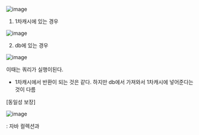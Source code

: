 ![image](https://user-images.githubusercontent.com/108928206/191756726-8d0ac08a-47e4-48e8-846e-e106b448023d.png)

1. 1차캐시에 있는 경우

![image](https://user-images.githubusercontent.com/108928206/191756877-20f13a4e-ac7a-4b81-9c35-fdec68b24058.png)

2. db에 있는 경우

![image](https://user-images.githubusercontent.com/108928206/191756937-7ee62b20-1e7c-4300-a4e8-c673a288d01f.png)

이때는 쿼리가 실행이된다.

- 1차캐시에서 반환이 되는 것은 같다. 하지만 db에서 가져와서 1차캐시에 넣어준다는 것이 다름

[동일성 보장]

![image](https://user-images.githubusercontent.com/108928206/191757195-ccae8681-c999-4c87-b88e-febc83ffa4a8.png)

: 자바 컬렉션과 
